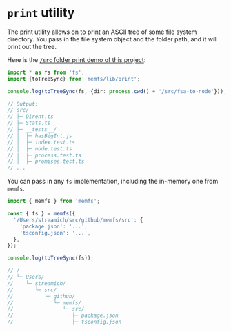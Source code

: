 # `print` utility

The print utility allows on to print an ASCII tree of some file system directory.
You pass in the file system object and the folder path, and it will print out the tree.

Here is the [`/src` folder print demo of this project](../../demo/print/fs.ts):

```ts
import * as fs from 'fs';
import {toTreeSync} from 'memfs/lib/print';

console.log(toTreeSync(fs, {dir: process.cwd() + '/src/fsa-to-node'}));

// Output:
// src/
// ├─ Dirent.ts
// ├─ Stats.ts
// ├─ __tests__/
// │  ├─ hasBigInt.js
// │  ├─ index.test.ts
// │  ├─ node.test.ts
// │  ├─ process.test.ts
// │  ├─ promises.test.ts
// ...
```

You can pass in any `fs` implementation, including the in-memory one from `memfs`.

```ts
import { memfs } from 'memfs';

const { fs } = memfs({
  '/Users/streamich/src/github/memfs/src': {
    'package.json': '...',
    'tsconfig.json': '...',
  },
});

console.log(toTreeSync(fs));

// /
// └─ Users/
//    └─ streamich/
//       └─ src/
//          └─ github/
//             └─ memfs/
//                └─ src/
//                   ├─ package.json
//                   ├─ tsconfig.json
```
